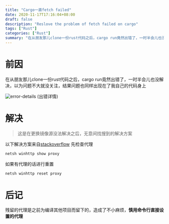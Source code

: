 ```yaml
---
title: "Cargo一直fetch failed"
date: 2020-11-17T17:16:04+08:00
draft: false
description: "Reslove the problem of fetch failed on cargo"
tags: ["Rust"]
categories: ["Rust"]
summary: "在从朋友那儿clone一份rust代码之后，cargo run竟然出错了，一时半会儿也没解决，以为问题不大就没关注，结果问题也同样出现在了我自己的代码身上"
---
```


# 前因
在从朋友那儿clone一份rust代码之后，cargo run竟然出错了，一时半会儿也没解决，以为问题不大就没关注，结果问题也同样出现在了我自己的代码身上

![error-details](fetch-failed.png)
(出错详情)

# 解决
> 这是在更换镜像源没法解决之后，无意间找搜到的解决方案

以下解决方案来自[stackoverflow](https://stackoverflow.com/questions/45722823/cargo-fails-with-spurious-network-error-the-operation-timed-out-on-windows-10)
先检查代理
```powershell
netsh winhttp show proxy
```
如果有代理的话进行重置
```powershell
netsh winhttp reset proxy
```

# 后记
残留的代理是之前为编译其他项目而留下的，造成了不小麻烦，**慎用命令行直接设置的代理**